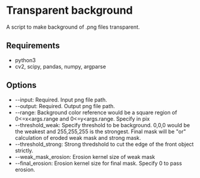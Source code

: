 # Transparent background
A script to make background of .png files transparent.

## Requirements
- python3
- cv2, scipy, pandas, numpy, argparse

## Options
- --input: Required. Input png file path.
- --output: Required. Output png file path.
- --range: Background color reference would be a square region of 0<=x<args.range and 0<=y<args.range. Specify in pix
- --threshold_weak: Specify threshold to be background. 0,0,0 would be the weakest and 255,255,255 is the strongest. Final mask will be "or" calculation of eroded weak mask and strong mask.
- --threshold_strong: Strong thredshold to cut the edge of the front object strictly.
- --weak_mask_erosion: Erosion kernel size of weak mask
- --final_erosion: Erosion kernel size for final mask. Specify 0 to pass erosion.
